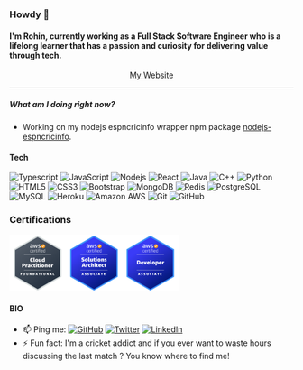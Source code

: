 ### Howdy 👋

#### I'm Rohin, currently working as a Full Stack Software Engineer who is a lifelong learner that has a passion and curiosity for delivering value through tech.

<p align="center">
	<a href="https://rohinchopra.com">My Website<a/>
</p>
<hr/>

##### What am I doing right now?
- Working on my nodejs espncricinfo wrapper npm package <a href="https://github.com/Rohin1212/nodejs-espncricinfo">nodejs-espncricinfo</a>.

#### Tech
![Typescript](https://img.shields.io/badge/-TypeScript-black?style=flat-square&logo=typescript)
![JavaScript](https://img.shields.io/badge/-JavaScript-black?style=flat-square&logo=javascript)
![Nodejs](https://img.shields.io/badge/-Nodejs-black?style=flat-square&logo=Node.js)
![React](https://img.shields.io/badge/-React-black?style=flat-square&logo=react)
![Java](https://img.shields.io/badge/-java-E34A86?style=flat-square&logo=java)
![C++](https://img.shields.io/badge/-C++-00599C?style=flat-square&logo=c)
![Python](https://img.shields.io/badge/-Python-black?style=flat-square&logo=Python)
![HTML5](https://img.shields.io/badge/-HTML5-E34F26?style=flat-square&logo=html5&logoColor=white)
![CSS3](https://img.shields.io/badge/-CSS3-1572B6?style=flat-square&logo=css3)
![Bootstrap](https://img.shields.io/badge/-Bootstrap-563D7C?style=flat-square&logo=bootstrap)
![MongoDB](https://img.shields.io/badge/-MongoDB-black?style=flat-square&logo=mongodb)
![Redis](https://img.shields.io/badge/-Redis-black?style=flat-square&logo=Redis)
![PostgreSQL](https://img.shields.io/badge/-PostgreSQL-336791?style=flat-square&logo=postgresql)
![MySQL](https://img.shields.io/badge/-MySQL-black?style=flat-square&logo=mysql)
![Heroku](https://img.shields.io/badge/-Heroku-430098?style=flat-square&logo=heroku)
![Amazon AWS](https://img.shields.io/badge/Amazon%20AWS-232F3E?style=flat-square&logo=amazon-aws)
![Git](https://img.shields.io/badge/-Git-black?style=flat-square&logo=git)
![GitHub](https://img.shields.io/badge/-GitHub-181717?style=flat-square&logo=github)

### Certifications
<div style="display:flex"> 
	<a href="https://www.credly.com/badges/0de86e9f-7c45-4742-9e19-a2ea96146e8b/public_url">
		<img src="https://github.com/Rohin1212/Rohin1212/blob/main/aws-certified-cloud-practitioner.png?raw=true" width="100" height="100" alt="AWS
		Certified Cloud Practitioner">
	</a>
	<a href="https://www.credly.com/badges/2ec87625-d619-4406-9ba9-d0e9af970762/public_url">
 		<img src="https://github.com/Rohin1212/Rohin1212/blob/main/aws-certified-solutions-architect-associate.png?raw=true" width="100"
		     height="100" alt="AWS Certified Solutions Architect Associate">
	</a>
	<a href="https://www.credly.com/badges/63f3393b-c671-41a1-a82c-37dc922cded4/public_url">
 		<img src="https://github.com/Rohin1212/Rohin1212/blob/main/aws-certified-developer-associate.png?raw=true" width="100" height="100"
		     alt="AWS Certified Developer Associate ">
	</a>
</div>

#### BIO

- 📫 Ping me: <a href="https://github.com/Rohin1212">![GitHub](https://img.shields.io/badge/-GitHub-181717?style=flat-square&logo=github)</a>
  <a href="https://twitter.com/RohinChopra3">![Twitter](https://img.shields.io/badge/Twitter-1DA1F2?style=flat-square&logo=twitter&logoColor=white)</a>
  <a href="https://www.linkedin.com/in/rohin-chopra-2b38791a0/">![LinkedIn](https://img.shields.io/badge/LinkedIn-0077B5?style=flat-square&logo=linkedin&logoColor=white)</a>
- ⚡️ Fun fact: I'm a cricket addict and if you ever want to waste hours discussing the last match ? You know where to find me!

